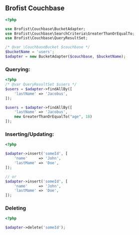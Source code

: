 Brofist Couchbase
-------------------


```php
<?php

use Brofist\Couchbase\BucketAdapter;
use Brofist\Couchbase\SearchCriteria\GreaterThanOrEqualTo;
use Brofist\Couchbase\QueryResultSet;

/* @var \CouchbaseBucket $couchbase */
$bucketName = 'users';
$adapter = new BucketAdapter($couchbase, $bucketName);
```

### Querying:

```php
<?php
/* @var QueryResultSet $users */
$users = $adapter->findAllBy([
    'lastName' => 'Jacobus',
]);

$users = $adapter->findAllBy([
    'lastName' => 'Jacobus',
    new GreaterThanOrEqualTo("age", 18)
]);

```

### Inserting/Updating:

```php
<?php

$adapter->insert('someId', [
    'name'     => 'John',
    'lastMame' => 'Doe',
]);

// or
$adapter->insert('someId', [
    'name'     => 'John',
    'lastMame' => 'Doe',
]);

```

### Deleting

```php
<?php

$adapter->delete('someId');
```
